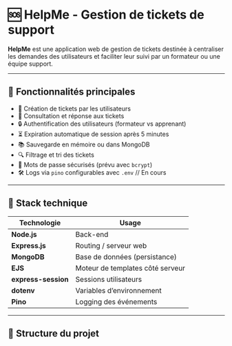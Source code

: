 # 🆘 HelpMe - Gestion de tickets de support

**HelpMe** est une application web de gestion de tickets destinée à centraliser les demandes des utilisateurs et faciliter leur suivi par un formateur ou une équipe support.

---

## 🚀 Fonctionnalités principales

- 📝 Création de tickets par les utilisateurs
- 🧾 Consultation et réponse aux tickets
- 🔒 Authentification des utilisateurs (formateur vs apprenant)
- ⏳ Expiration automatique de session après 5 minutes
- 📚 Sauvegarde en mémoire ou dans MongoDB
- 🔍 Filtrage et tri des tickets
- 🔐 Mots de passe sécurisés (prévu avec `bcrypt`)
- 🛠️ Logs via `pino` configurables avec `.env` // En cours

---

## 🧱 Stack technique

| Technologie | Usage |
|-------------|-------|
| **Node.js** | Back-end |
| **Express.js** | Routing / serveur web |
| **MongoDB** | Base de données (persistance) |
| **EJS** | Moteur de templates côté serveur |
| **express-session** | Sessions utilisateurs |
| **dotenv** | Variables d’environnement |
| **Pino** | Logging des événements | // En cours
---

## 📁 Structure du projet

